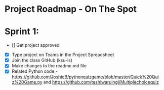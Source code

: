 # Project Roadmap - On The Spot
# Sprint 1:
- [] Get project approved
- [x] Type project on Teams in the Project Spreadsheet
- [x] Join the class GitHub (ksu-is)
- [x] Make changes to the readme.md file
- [x] Related Python code - https://github.com/JoshieB/pythonquizgame/blob/master/Quick%20Quiz%20Game.py and https://github.com/teshiwaruingi/Multiplechoicequiz
